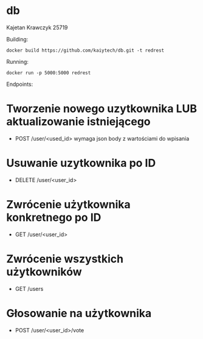 # db
Kajetan Krawczyk 25719

Building:
```
docker build https://github.com/kaiytech/db.git -t redrest
```

Running:
```
docker run -p 5000:5000 redrest
```

Endpoints:
# Tworzenie nowego uzytkownika LUB aktualizowanie istniejącego
- POST /user/<used_id>
wymaga json body z wartościami do wpisania

# Usuwanie uzytkownika po ID
- DELETE /user/<user_id>

# Zwrócenie użytkownika konkretnego po ID
- GET /user/<user_id>

# Zwrócenie wszystkich użytkowników
- GET /users

# Głosowanie na użytkownika
- POST /user/<user_id>/vote
